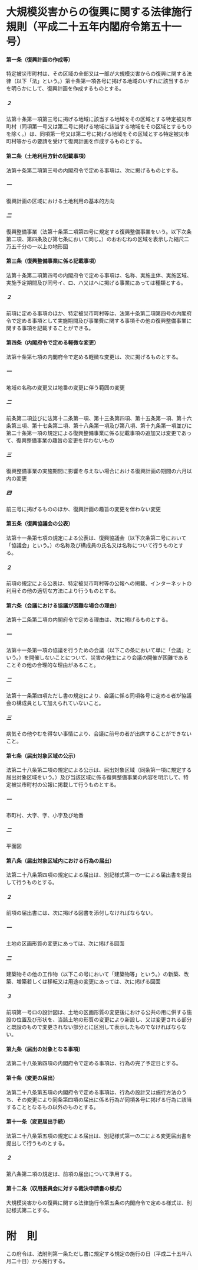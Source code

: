 # 大規模災害からの復興に関する法律施行規則（平成二十五年内閣府令第五十一号）
#### 第一条（復興計画の作成等）
特定被災市町村は、その区域の全部又は一部が大規模災害からの復興に関する法律（以下「法」という。）第十条第一項各号に掲げる地域のいずれに該当するかを明らかにして、復興計画を作成するものとする。
##### ２
法第十条第一項第三号に掲げる地域に該当する地域をその区域とする特定被災市町村（同項第一号又は第二号に掲げる地域に該当する地域をその区域とするものを除く。）は、同項第一号又は第二号に掲げる地域をその区域とする特定被災市町村等からの要請を受けて復興計画を作成するものとする。
#### 第二条（土地利用方針の記載事項）
法第十条第二項第三号の内閣府令で定める事項は、次に掲げるものとする。
##### 一
復興計画の区域における土地利用の基本的方向
##### 二
復興整備事業（法第十条第二項第四号に規定する復興整備事業をいう。以下次条第二項、第四条及び第七条において同じ。）のおおむねの区域を表示した縮尺二万五千分の一以上の地形図
#### 第三条（復興整備事業に係る記載事項）
法第十条第二項第四号の内閣府令で定める事項は、名称、実施主体、実施区域、実施予定期間及び同号イ、ロ、ハ又はヘに掲げる事業にあっては種類とする。
##### ２
前項に定める事項のほか、特定被災市町村等は、法第十条第二項第四号の内閣府令で定める事項として実施期間及び事業費に関する事項その他の復興整備事業に関する事項を記載することができる。
#### 第四条（内閣府令で定める軽微な変更）
法第十条第七項の内閣府令で定める軽微な変更は、次に掲げるものとする。
##### 一
地域の名称の変更又は地番の変更に伴う範囲の変更
##### 二
前条第二項並びに法第十二条第一項、第十三条第四項、第十五条第一項、第十六条第三項、第十七条第二項、第十八条第一項及び第八項、第十九条第一項並びに第二十条第一項の規定による復興整備事業に係る記載事項の追加又は変更であって、復興整備事業の趣旨の変更を伴わないもの
##### 三
復興整備事業の実施期間に影響を与えない場合における復興計画の期間の六月以内の変更
##### 四
前三号に掲げるもののほか、復興計画の趣旨の変更を伴わない変更
#### 第五条（復興協議会の公表）
法第十一条第七項の規定による公表は、復興協議会（以下次条第二号において「協議会」という。）の名称及び構成員の氏名又は名称について行うものとする。
##### ２
前項の規定による公表は、特定被災市町村等の公報への掲載、インターネットの利用その他の適切な方法により行うものとする。
#### 第六条（会議における協議が困難な場合の理由）
法第十二条第二項の内閣府令で定める理由は、次に掲げるものとする。
##### 一
法第十一条第一項の協議を行うための会議（以下この条において単に「会議」という。）を開催しないことについて、災害の発生により会議の開催が困難であることその他の合理的な理由があること。
##### 二
法第十一条第四項ただし書の規定により、会議に係る同項各号に定める者が協議会の構成員として加えられていないこと。
##### 三
病気その他やむを得ない事情により、会議に前号の者が出席することができないこと。
#### 第七条（届出対象区域の公示）
法第二十八条第二項の規定による公示は、届出対象区域（同条第一項に規定する届出対象区域をいう。）及び当該区域に係る復興整備事業の内容を明示して、特定被災市町村の公報に掲載して行うものとする。
##### 一
市町村、大字、字、小字及び地番
##### 二
平面図
#### 第八条（届出対象区域内における行為の届出）
法第二十八条第四項の規定による届出は、別記様式第一の一による届出書を提出して行うものとする。
##### ２
前項の届出書には、次に掲げる図書を添付しなければならない。
##### 一
土地の区画形質の変更にあっては、次に掲げる図面
##### 二
建築物その他の工作物（以下この号において「建築物等」という。）の新築、改築、増築若しくは移転又は用途の変更にあっては、次に掲げる図面
##### ３
前項第一号ロの設計図は、土地の区画形質の変更後における公共の用に供する施設の位置及び形状を、当該土地の形質の変更により新設し、又は変更される部分と既設のもので変更されない部分とに区別して表示したものでなければならない。
#### 第九条（届出の対象となる事項）
法第二十八条第四項の内閣府令で定める事項は、行為の完了予定日とする。
#### 第十条（変更の届出）
法第二十八条第五項の内閣府令で定める事項は、行為の設計又は施行方法のうち、その変更により同条第四項の届出に係る行為が同項各号に掲げる行為に該当することとなるもの以外のものとする。
#### 第十一条（変更届出手続）
法第二十八条第五項の規定による届出は、別記様式第一の二による変更届出書を提出して行うものとする。
##### ２
第八条第二項の規定は、前項の届出について準用する。
#### 第十二条（収用委員会に対する裁決申請書の様式）
大規模災害からの復興に関する法律施行令第五条の内閣府令で定める様式は、別記様式第二とする。
# 附　則
この府令は、法附則第一条ただし書に規定する規定の施行の日（平成二十五年八月二十日）から施行する。
